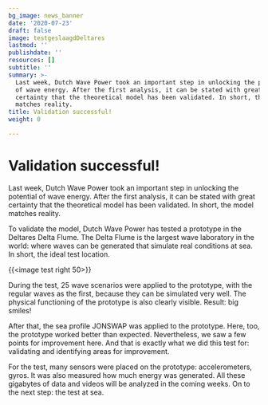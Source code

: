 ```yaml
---
bg_image: news_banner
date: '2020-07-23'
draft: false
image: testgeslaagdDeltares
lastmod: ''
publishdate: ''
resources: []
subtitle: ''
summary: >-
  Last week, Dutch Wave Power took an important step in unlocking the potential
  of wave energy. After the first analysis, it can be stated with great
  certainty that the theoretical model has been validated. In short, the model
  matches reality.
title: Validation successful!
weight: 0

---
```


# Validation successful!
Last week, Dutch Wave Power took an important step in unlocking the potential of wave energy. After the first analysis, it can be stated with great certainty that the theoretical model has been validated. In short, the model matches reality.

To validate the model, Dutch Wave Power has tested a prototype in the Deltares Delta Flume. The Delta Flume is the largest wave laboratory in the world: where waves can be generated that simulate real conditions at sea. In short, the ideal test location.

{{<image test right 50>}}

During the test, 25 wave scenarios were applied to the prototype, with the regular waves as the first, because they can be simulated very well. The physical functioning of the prototype is also clearly visible. Result: big smiles!

After that, the sea profile JONSWAP was applied to the prototype. Here, too, the prototype worked better than expected. Nevertheless, we saw a few points for improvement here. And that is exactly what we did this test for: validating and identifying areas for improvement.

For the test, many sensors were placed on the prototype: accelerometers, gyros. It was also measured how much energy was generated. All these gigabytes of data and videos will be analyzed in the coming weeks. On to the next step: the test at sea.